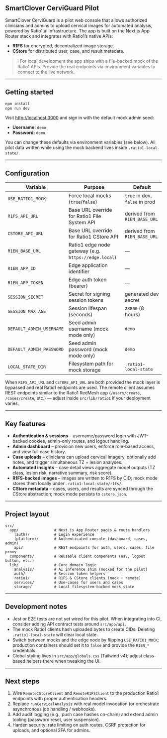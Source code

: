 ## SmartClover CerviGuard Pilot

SmartClover CerviGuard is a pilot web console that allows authorized clinicians and admins to upload cervical images for automated analysis, powered by Ratio1.ai infrastructure. The app is built on the Next.js App Router stack and integrates with Ratio1’s native APIs:

- **R1FS** for encrypted, decentralized image storage.
- **CStore** for distributed user, case, and result metadata.

> ℹ️ For local development the app ships with a file-backed mock of the Ratio1 APIs. Provide the real endpoints via environment variables to connect to the live network.

---

## Getting started

```bash
npm install
npm run dev
```

Visit [http://localhost:3000](http://localhost:3000) and sign in with the default mock admin seed:

- **Username:** `demo`
- **Password:** `demo`

You can change these defaults via environment variables (see below). All pilot data written while using the mock backend lives inside `.ratio1-local-state/`.

---

## Configuration

| Variable | Purpose | Default |
| --- | --- | --- |
| `USE_RATIO1_MOCK` | Force local mocks (`true`/`false`) | `true` in dev, `false` in prod |
| `R1FS_API_URL` | Base URL override for Ratio1 File System API | derived from `R1EN_BASE_URL` |
| `CSTORE_API_URL` | Base URL override for Ratio1 CStore API | derived from `R1EN_BASE_URL` |
| `R1EN_BASE_URL` | Ratio1 edge node gateway (e.g. `https://edge.local`) | — |
| `R1EN_APP_ID` | Edge application identifier | — |
| `R1EN_APP_TOKEN` | Edge auth token (bearer) | — |
| `SESSION_SECRET` | Secret for signing session tokens | generated dev secret |
| `SESSION_MAX_AGE` | Session lifespan (seconds) | `28800` (8 hours) |
| `DEFAULT_ADMIN_USERNAME` | Seed admin username (mock mode only) | `demo` |
| `DEFAULT_ADMIN_PASSWORD` | Seed admin password (mock mode only) | `demo` |
| `LOCAL_STATE_DIR` | Filesystem path for mock storage | `.ratio1-local-state` |

When `R1FS_API_URL` and `CSTORE_API_URL` are both provided the mock layer is bypassed and real Ratio1 endpoints are used. The remote client assumes REST endpoints similar to the Ratio1 RedMesh app (`/users/create`, `/cases/create`, etc.) — adjust inside `src/lib/ratio1` if your deployment varies.

---

## Key features

- **Authentication & sessions** – username/password login with JWT-backed cookies, admin-only routes, and logout handling.
- **Admin dashboard** – provision new users, enforce role-based access, and view full case history.
- **Case uploads** – clinicians can upload cervical imagery, optionally add notes, and trigger simultaneous TZ + lesion analyses.
- **Automated insights** – case detail views aggregate model outputs (TZ class, lesion risk, narrative summary, risk score).
- **R1FS-backed images** – images are written to R1FS by CID; mock mode stores them locally under `.ratio1-local-state/r1fs/`.
- **CStore metadata** – cases, users, and results are synced through the CStore abstraction; mock mode persists to `cstore.json`.

---

## Project layout

```
src/
  app/                # Next.js App Router pages & route handlers
    (auth)/           # Login experience
    (platform)/       # Authenticated console (dashboard, cases, admin)
    api/              # REST endpoints for auth, users, cases, file proxy
  components/         # Reusable client components (nav, logout button, etc.)
  lib/                # Core domain logic
    analysis/         # AI inference shim (mocked for the pilot)
    auth/             # Session token helpers
    ratio1/           # R1FS & CStore clients (mock + remote)
    services/         # Use-cases for users and cases
    storage/          # Local filesystem-backed mock state
```

---

## Development notes

- Jest or E2E tests are not yet wired for this pilot. When integrating into CI, consider adding API contract tests around `src/app/api`.
- The mock Ratio1 clients hash uploaded bytes to create CIDs. Deleting `.ratio1-local-state` will clear local state.
- Switch between mocks and the edge node by flipping `USE_RATIO1_MOCK`; production containers should set it to `false` and provide the `R1EN_*` credentials.
- Global styling lives in `src/app/globals.css` (Tailwind v4); adjust class-based helpers there when tweaking the UI.

---

## Next steps

1. Wire `RemoteCStoreClient` and `RemoteR1FSClient` to the production Ratio1 endpoints with proper authentication headers.
2. Replace `runCervicalAnalysis` with real model invocation (or orchestrate asynchronous job handling / webhooks).
3. Add audit logging (e.g., push case hashes on-chain) and extend admin tooling (password reset, user suspension).
4. Harden security: rate limiting on auth routes, CSRF protection for uploads, and optional 2FA for admins.
